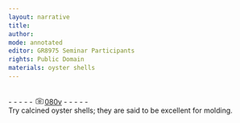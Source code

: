 ```yaml
---
layout: narrative
title: 
author:
mode: annotated
editor: GR8975 Seminar Participants
rights: Public Domain
materials: oyster shells
---
```


 <br/>- - - - - <a href="http://gallica.bnf.fr/ark:/12148/btv1b10500001g/f166.image"><img src="../assets/photo-icon.png" alt="folio image: " style="display:inline-block; margin-bottom:-3px;"/>080v</a> - - - - - <br/> 
 Try calcined oyster shells; they are said to be excellent for molding. 
 
